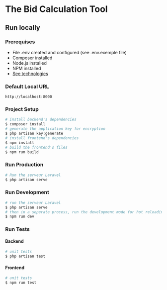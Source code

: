# The Bid Calculation Tool

## Run locally

### Prerequises
- File .env created and configured (see .env.exemple file)
- Composer installed
- Node.js installed 
- NPM installed
- [See technologies](../technologies/index.md)

### Default Local URL
```
http://localhost:8000
````

### Project Setup

```bash
# install backend's dependencies
$ composer install
# generate the application key for encryption
$ php artisan key:generate
# install frontend's dependencies
$ npm install
# build the frontend's files
$ npm run build
```

### Run Production
```bash
# Run the serveur Laravel
$ php artisan serve
```

### Run Development
```bash
# run the serveur Laravel
$ php artisan serve
# then in a seperate process, run the development mode for hot reloading using vite
$ npm run dev
```

### Run Tests

#### Backend
```bash
# unit tests
$ php artisan test
```

#### Frontend

```bash
# unit tests
$ npm run test
```
